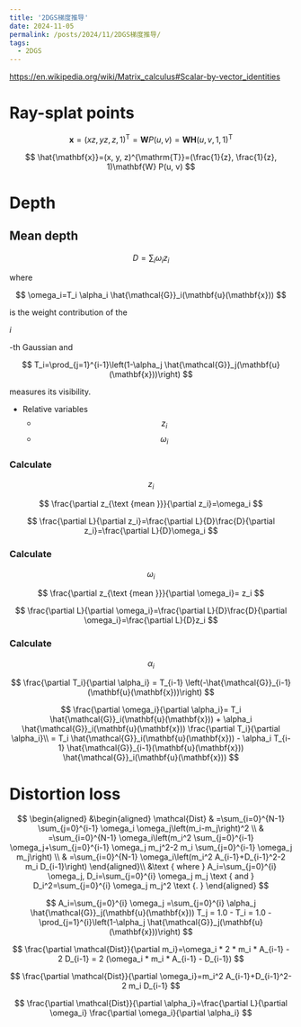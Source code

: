 ```yaml
---
title: '2DGS梯度推导'
date: 2024-11-05
permalink: /posts/2024/11/2DGS梯度推导/
tags:
  - 2DGS
---
```


https://en.wikipedia.org/wiki/Matrix_calculus#Scalar-by-vector_identities

# Ray-splat points

$$
\mathbf{x}=(x z, y z, z, 1)^{\mathrm{T}}=\mathbf{W} P(u, v)=\mathbf{W H}(u, v, 1,1)^{\mathrm{T}}
$$

$$
\hat{\mathbf{x}}=(x, y, z)^{\mathrm{T}}=(\frac{1}{z}, \frac{1}{z}, 1)\mathbf{W} P(u, v)
$$

# Depth

## Mean depth

$$
D=\sum_i \omega_i z_i
$$

where 

$$
\omega_i=T_i \alpha_i \hat{\mathcal{G}}_i(\mathbf{u}(\mathbf{x}))
$$

 is the weight contribution of the 

$i$

-th Gaussian and 

$$
T_i=\prod_{j=1}^{i-1}\left(1-\alpha_j \hat{\mathcal{G}}_j(\mathbf{u}(\mathbf{x}))\right)
$$

 measures its visibility.

- Relative variables
  - $$
    z_i
    $$
  - $$
    \omega_i
    $$

### Calculate 
$$
z_i
$$


$$
\frac{\partial z_{\text {mean }}}{\partial z_i}=\omega_i
$$

$$
\frac{\partial L}{\partial z_i}=\frac{\partial L}{D}\frac{D}{\partial z_i}=\frac{\partial L}{D}\omega_i
$$

### Calculate 
$$
\omega_i
$$


$$
\frac{\partial z_{\text {mean }}}{\partial \omega_i}= z_i
$$

$$
\frac{\partial L}{\partial \omega_i}=\frac{\partial L}{D}\frac{D}{\partial \omega_i}=\frac{\partial L}{D}z_i
$$

### Calculate 
$$
\alpha_i
$$

$$
\frac{\partial T_i}{\partial \alpha_i} =  T_{i-1} \left(-\hat{\mathcal{G}}_{i-1}(\mathbf{u}(\mathbf{x}))\right)
$$


$$
\frac{\partial \omega_i}{\partial \alpha_i}= T_i \hat{\mathcal{G}}_i(\mathbf{u}(\mathbf{x})) +  \alpha_i \hat{\mathcal{G}}_i(\mathbf{u}(\mathbf{x})) \frac{\partial T_i}{\partial \alpha_i}\\
= T_i \hat{\mathcal{G}}_i(\mathbf{u}(\mathbf{x})) - \alpha_i T_{i-1} \hat{\mathcal{G}}_{i-1}(\mathbf{u}(\mathbf{x})) \hat{\mathcal{G}}_i(\mathbf{u}(\mathbf{x}))
$$

# Distortion loss

$$
\begin{aligned}
&\begin{aligned}
\mathcal{Dist} & =\sum_{i=0}^{N-1} \sum_{j=0}^{i-1} \omega_i \omega_j\left(m_i-m_j\right)^2 \\
& =\sum_{i=0}^{N-1} \omega_i\left(m_i^2 \sum_{j=0}^{i-1} \omega_j+\sum_{j=0}^{i-1} \omega_j m_j^2-2 m_i \sum_{j=0}^{i-1} \omega_j m_j\right) \\
& =\sum_{i=0}^{N-1} \omega_i\left(m_i^2 A_{i-1}+D_{i-1}^2-2 m_i D_{i-1}\right)
\end{aligned}\\
&\text { where } A_i=\sum_{j=0}^{i} \omega_j, D_i=\sum_{j=0}^{i} \omega_j m_j \text { and } D_i^2=\sum_{j=0}^{i} \omega_j m_j^2 \text {. }
\end{aligned}
$$

$$
A_i=\sum_{j=0}^{i} \omega_j =\sum_{j=0}^{i} \alpha_j \hat{\mathcal{G}}_j(\mathbf{u}(\mathbf{x})) T_j = 1.0 - T_i = 1.0 - \prod_{j=1}^{i}\left(1-\alpha_j \hat{\mathcal{G}}_j(\mathbf{u}(\mathbf{x}))\right)
$$

$$
\frac{\partial \mathcal{Dist}}{\partial m_i}=\omega_i * 2 * m_i * A_{i-1} - 2 D_{i-1} = 2 (\omega_i * m_i * A_{i-1} - D_{i-1})
$$

$$
\frac{\partial \mathcal{Dist}}{\partial \omega_i}=m_i^2 A_{i-1}+D_{i-1}^2-2 m_i D_{i-1}
$$

$$
\frac{\partial \mathcal{Dist}}{\partial \alpha_i}=\frac{\partial L}{\partial \omega_i} \frac{\partial \omega_i}{\partial \alpha_i}
$$